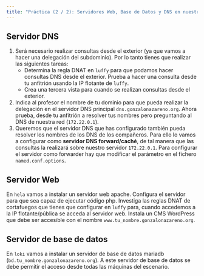 ```yaml
---
title: "Práctica (2 / 2): Servidores Web, Base de Datos y DNS en nuestros escenario de OpenStack"
---
```


## Servidor DNS

1. Será necesario realizar consultas desde el exterior (ya que vamos a hacer una delegación del subdominio). Por lo tanto tienes que realizar las siguientes tareas:
    * Determina la regla DNAT en `luffy` para que podamos hacer consultas DNS desde el exterior. Prueba a hacer una consulta desde tu anfitrión usando la IP flotante de `luffy`.
    * Crea una tercera vista para cuando se realizan consultas desde el exterior.
2. Indica al profesor el nombre de tu dominio para que pueda realizar la delegación en el servidor DNS principal `dns.gonzalonazareno.org`. Ahora prueba, desde tu anfitrión a resolver tus nombres pero preguntando al DNS de nuestra red (`172.22.0.1`).
3. Queremos que el servidor DNS que has configurado también pueda resolver los nombres de los DNS de los compañeros. Para ello lo vamos a configurar como **servidor DNS forward/caché**, de tal manera que las consultas la realizará sobre nuestro servidor `172.22.0.1`. Para configurar el servidor como forwarder hay que modificar el parámetro en el fichero `named.conf.options`.

## Servidor Web

En `hela` vamos a instalar un servidor web apache. Configura el servidor para que sea capaz de ejecutar código php. Investiga las reglas DNAT de cortafuegos que tienes que configurar en `luffy` para, cuando accedemos a la IP flotante/pública se acceda al servidor web. Instala un CMS WordPress que debe ser accesible con el nombre `www.tu_nombre.gonzalonazareno.org`.

## Servidor de base de datos

En `loki` vamos a instalar un servidor de base de datos mariadb (`bd.tu_nombre.gonzalonazareno.org`). A este servidor de base de datos se debe permitir el acceso desde todas las máquinas del escenario.